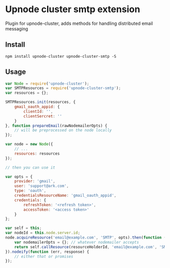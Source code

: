# Upnode cluster smtp extension

Plugin for upnode-cluster, adds methods for handling distributed email messaging

## Install

`npm install upnode-cluster upnode-cluster-smtp -S`

## Usage

```js
var Node = require('upnode-cluster');
var SMTPResources = require('upnode-cluster-smtp');
var resources = {};

SMTPResources.init(resources, {
    gmail_oauth_appid: {
        clientId: '',
        clientSercret: ''
    }
}, function prepareEmail(rawNodemailerOpts) {
    // will be preprocessed on the node locally
});

var node = new Node({
    // ...
    resources: resources
});

// then you can use it

var opts = {
    provider: 'gmail',
    user: 'support@ark.com',
    type: 'oauth',
    credentialsResourceName: 'gmail_oauth_appid',
    credentials: {
        refreshToken: '<refresh token>',
        accessToken: '<access token>'
    }
};

var self = this;
var nodeId = this.node.server.id;
node.acquireResource('email@example.com', 'SMTP', opts).then(function (resourceHolderId) {
    var nodemailerOpts = {}; // whatever nodemailer accepts
    return self.callResource(resourceHolderId, 'email@example.com', 'SMTP', { email: nodemailerOpts, options: opts });
}).nodeify(function (err, response) {
    // either that or promises
});

```
